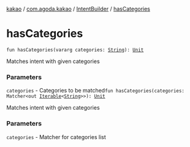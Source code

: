 [kakao](../../index.md) / [com.agoda.kakao](../index.md) / [IntentBuilder](index.md) / [hasCategories](./has-categories.md)

# hasCategories

`fun hasCategories(vararg categories: `[`String`](https://kotlinlang.org/api/latest/jvm/stdlib/kotlin/-string/index.html)`): `[`Unit`](https://kotlinlang.org/api/latest/jvm/stdlib/kotlin/-unit/index.html)

Matches intent with given categories

### Parameters

`categories` - Categories to be matched`fun hasCategories(categories: Matcher<out `[`Iterable`](https://kotlinlang.org/api/latest/jvm/stdlib/kotlin.collections/-iterable/index.html)`<`[`String`](https://kotlinlang.org/api/latest/jvm/stdlib/kotlin/-string/index.html)`>>): `[`Unit`](https://kotlinlang.org/api/latest/jvm/stdlib/kotlin/-unit/index.html)

Matches intent with given categories

### Parameters

`categories` - Matcher for categories list